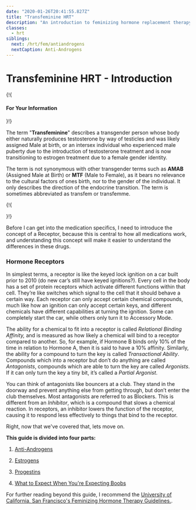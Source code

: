 ```yaml
---
date: "2020-01-26T20:41:55.827Z"
title: "Transfeminine HRT"
description: "An introduction to feminizing hormone replacement therapy."
classes:
  - hrt
siblings:
  next: /hrt/fem/antiandrogens
  nextCaption: Anti-Androgens
---
```


# Transfeminine HRT - Introduction

{!{ <div class="gutter d-md-block d-sm-none"><div class="card"><div class="card-body"><h4 class="card-title">For Your Information</h4> }!}

The term "**Transfeminine**" describes a transgender person whose body either naturally produces testosterone by way of testicles and was likely assigned Male at birth, or an intersex individual who experienced male puberty due to the introduction of testosterone treatment and is now transitioning to estrogen treatment due to a female gender identity.

The term is not synonymous with other transgender terms such as **AMAB** (Assigned Male at Birth) or **MTF** (Male to Female), as it bears no relevance to the cultural factors of ones birth, nor to the gender of the individual. It only describes the direction of the endocrine transition. The term is sometimes abbreviated as transfem or transfemme.

{!{ </div></div></div> }!}

Before I can get into the medication specifics, I need to introduce the concept of a Receptor, because this is central to how all medications work, and understanding this concept will make it easier to understand the differences in these drugs.

### Hormone Receptors

In simplest terms, a receptor is like the keyed lock ignition on a car built prior to 2010 (do new car’s still have keyed ignitions?). Every cell in the body has a set of protein receptors which activate different functions within that cell. They’re like switches which signal to the cell that it should behave a certain way. Each receptor can only accept certain chemical compounds, much like how an ignition can only accept certain keys, and different chemicals have different capabilities at turning the ignition. Some can completely start the car, while others only turn it to Accessory Mode.

The ability for a chemical to fit into a receptor is called *Relational Binding Affinity,* and is measured as how likely a chemical will bind to a receptor compared to another. So, for example, if Hormone B binds only 10% of the time in relation to Hormone A, then it is said to have a 10% affinity. Similarly, the ability for a compound to turn the key is called *Transactional Ability*. Compounds which into a receptor but don’t do anything are called *Antagonists*, compounds which are able to turn the key are called *Argonists*. If it can only turn the key a tiny bit, it’s called a *Partial Argonist*.

You can think of antagonists like bouncers at a club. They stand in the doorway and prevent anything else from getting through, but don’t enter the club themselves. Most antagonists are referred to as Blockers. This is different from an *Inhibitor*, which is a compound that slows a chemical reaction. In receptors, an inhibitor lowers the function of the receptor, causing it to respond less effectively to things that bind to the receptor.

Right, now that we've covered that, lets move on.

**This guide is divided into four parts:**

1. [Anti-Androgens](/hrt/fem/antiandrogens)

2. [Estrogens](/hrt/fem/estrogens)

3. [Progestins](/hrt/fem/progestins)

4. [What to Expect When You're Expecting Boobs](/hrt/fem/what-to-expect)

For further reading beyond this guide, I recommend the [University of California, San Francisco's Feminizing Hormone Therapy Guidelines.](https://transcare.ucsf.edu/guidelines/feminizing-hormone-therapy).
